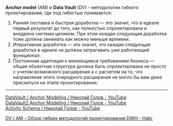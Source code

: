 **Anchor model** (AM) и **Data Vault** (DV) - методологии гибкого проектирования, где под гибкстью понимается:
1. Ранняя поставка и быстрая доработка — это значит, что в идеале первый результат до того, как полностью спроектирована и внедрена система целиком. При этом каждая следующая доработка тоже должна занимать как можно меньше времени.
2. Итеративная доработка — это значит, что каждая следующая доработка в идеале не должна затрагивать уже работающий функционал. 
3. Постоянная адаптация к меняющимся требованиям бизнеса — общая объектная структура должна быть спроектирована не просто с учетом возможного расширения а с расчетом на то, что направление этого очередного расширения не могло бы вам даже присниться на этапе проектирования.




___
[DataVault / Anchor Modeling / Николай Голов - YouTube](https://www.youtube.com/watch?v=-ZgzpQXsxi0&list=WL&index=16&t=11s&ab_channel=DataLearn)  
[DataVault2 Anchor Modeling / Николай Голов - YouTube](https://www.youtube.com/watch?v=IZw1cB1uDts&list=WL&index=6&ab_channel=DataLearn)  
[Activity Schema / Николай Голов - YouTube](https://www.youtube.com/watch?v=JXdz7-hCJyI&ab_channel=DataLearn)  
  
[DV / AM - Обзор гибких методологий проектирования DWH - Habr](https://habr.com/ru/companies/glowbyte/articles/515940/)
